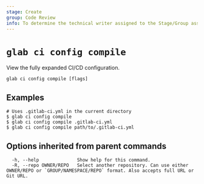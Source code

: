 ```yaml
---
stage: Create
group: Code Review
info: To determine the technical writer assigned to the Stage/Group associated with this page, see https://about.gitlab.com/handbook/product/ux/technical-writing/#assignments
---
```


<!--
This documentation is auto generated by a script.
Please do not edit this file directly. Run `make gen-docs` instead.
-->

# `glab ci config compile`

View the fully expanded CI/CD configuration.

```plaintext
glab ci config compile [flags]
```

## Examples

```console
# Uses .gitlab-ci.yml in the current directory
$ glab ci config compile
$ glab ci config compile .gitlab-ci.yml
$ glab ci config compile path/to/.gitlab-ci.yml

```

## Options inherited from parent commands

```plaintext
  -h, --help              Show help for this command.
  -R, --repo OWNER/REPO   Select another repository. Can use either OWNER/REPO or `GROUP/NAMESPACE/REPO` format. Also accepts full URL or Git URL.
```
